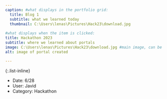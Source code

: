 ```yaml
---
caption: #what displays in the portfolio grid:
  title: Blog 1
  subtitle: what we learned today
  thumbnail: C:\Users\lenas\Pictures\Hack23\download.jpg
  
#what displays when the item is clicked:
title: Hackathon 2023
subtitle: where we learned about portals
image: C:\Users\lenas\Pictures\Hack23\download.jpg #main image, can be a link or a file in assets/img/portfolio
alt: image of portal created

---
```

 



{:.list-inline} 
- Date: 6/28
- User: Javid
- Category: Hackathon

